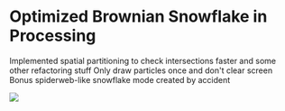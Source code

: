 <h1>Optimized Brownian Snowflake in Processing</h1>
<p>Implemented spatial partitioning to check intersections faster and some other refactoring stuff
Only draw particles once and don't clear screen
Bonus spiderweb-like snowflake mode created by accident</p>
<img src="https://thumbs.gfycat.com/SaneBelovedHerring-size_restricted.gif">